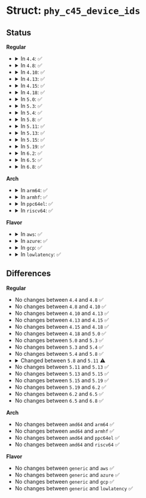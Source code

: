 # Struct: <code>phy_c45_device_ids</code>

## Status
<b>Regular</b>
<ul>
<li>
<details>
<summary>In <code>4.4</code>: ✅</summary>

```c
struct phy_c45_device_ids {
    u32 devices_in_package;
    u32 device_ids[8];
};
```
</details>
</li>
<li>
<details>
<summary>In <code>4.8</code>: ✅</summary>

```c
struct phy_c45_device_ids {
    u32 devices_in_package;
    u32 device_ids[8];
};
```
</details>
</li>
<li>
<details>
<summary>In <code>4.10</code>: ✅</summary>

```c
struct phy_c45_device_ids {
    u32 devices_in_package;
    u32 device_ids[8];
};
```
</details>
</li>
<li>
<details>
<summary>In <code>4.13</code>: ✅</summary>

```c
struct phy_c45_device_ids {
    u32 devices_in_package;
    u32 device_ids[8];
};
```
</details>
</li>
<li>
<details>
<summary>In <code>4.15</code>: ✅</summary>

```c
struct phy_c45_device_ids {
    u32 devices_in_package;
    u32 device_ids[8];
};
```
</details>
</li>
<li>
<details>
<summary>In <code>4.18</code>: ✅</summary>

```c
struct phy_c45_device_ids {
    u32 devices_in_package;
    u32 device_ids[8];
};
```
</details>
</li>
<li>
<details>
<summary>In <code>5.0</code>: ✅</summary>

```c
struct phy_c45_device_ids {
    u32 devices_in_package;
    u32 device_ids[8];
};
```
</details>
</li>
<li>
<details>
<summary>In <code>5.3</code>: ✅</summary>

```c
struct phy_c45_device_ids {
    u32 devices_in_package;
    u32 device_ids[8];
};
```
</details>
</li>
<li>
<details>
<summary>In <code>5.4</code>: ✅</summary>

```c
struct phy_c45_device_ids {
    u32 devices_in_package;
    u32 device_ids[8];
};
```
</details>
</li>
<li>
<details>
<summary>In <code>5.8</code>: ✅</summary>

```c
struct phy_c45_device_ids {
    u32 devices_in_package;
    u32 device_ids[8];
};
```
</details>
</li>
<li>
<details>
<summary>In <code>5.11</code>: ✅</summary>

```c
struct phy_c45_device_ids {
    u32 devices_in_package;
    u32 mmds_present;
    u32 device_ids[32];
};
```
</details>
</li>
<li>
<details>
<summary>In <code>5.13</code>: ✅</summary>

```c
struct phy_c45_device_ids {
    u32 devices_in_package;
    u32 mmds_present;
    u32 device_ids[32];
};
```
</details>
</li>
<li>
<details>
<summary>In <code>5.15</code>: ✅</summary>

```c
struct phy_c45_device_ids {
    u32 devices_in_package;
    u32 mmds_present;
    u32 device_ids[32];
};
```
</details>
</li>
<li>
<details>
<summary>In <code>5.19</code>: ✅</summary>

```c
struct phy_c45_device_ids {
    u32 devices_in_package;
    u32 mmds_present;
    u32 device_ids[32];
};
```
</details>
</li>
<li>
<details>
<summary>In <code>6.2</code>: ✅</summary>

```c
struct phy_c45_device_ids {
    u32 devices_in_package;
    u32 mmds_present;
    u32 device_ids[32];
};
```
</details>
</li>
<li>
<details>
<summary>In <code>6.5</code>: ✅</summary>

```c
struct phy_c45_device_ids {
    u32 devices_in_package;
    u32 mmds_present;
    u32 device_ids[32];
};
```
</details>
</li>
<li>
<details>
<summary>In <code>6.8</code>: ✅</summary>

```c
struct phy_c45_device_ids {
    u32 devices_in_package;
    u32 mmds_present;
    u32 device_ids[32];
};
```
</details>
</li>
</ul>
<b>Arch</b>
<ul>
<li>
<details>
<summary>In <code>arm64</code>: ✅</summary>

```c
struct phy_c45_device_ids {
    u32 devices_in_package;
    u32 device_ids[8];
};
```
</details>
</li>
<li>
<details>
<summary>In <code>armhf</code>: ✅</summary>

```c
struct phy_c45_device_ids {
    u32 devices_in_package;
    u32 device_ids[8];
};
```
</details>
</li>
<li>
<details>
<summary>In <code>ppc64el</code>: ✅</summary>

```c
struct phy_c45_device_ids {
    u32 devices_in_package;
    u32 device_ids[8];
};
```
</details>
</li>
<li>
<details>
<summary>In <code>riscv64</code>: ✅</summary>

```c
struct phy_c45_device_ids {
    u32 devices_in_package;
    u32 device_ids[8];
};
```
</details>
</li>
</ul>
<b>Flavor</b>
<ul>
<li>
<details>
<summary>In <code>aws</code>: ✅</summary>

```c
struct phy_c45_device_ids {
    u32 devices_in_package;
    u32 device_ids[8];
};
```
</details>
</li>
<li>
<details>
<summary>In <code>azure</code>: ✅</summary>

```c
struct phy_c45_device_ids {
    u32 devices_in_package;
    u32 device_ids[8];
};
```
</details>
</li>
<li>
<details>
<summary>In <code>gcp</code>: ✅</summary>

```c
struct phy_c45_device_ids {
    u32 devices_in_package;
    u32 device_ids[8];
};
```
</details>
</li>
<li>
<details>
<summary>In <code>lowlatency</code>: ✅</summary>

```c
struct phy_c45_device_ids {
    u32 devices_in_package;
    u32 device_ids[8];
};
```
</details>
</li>
</ul>

## Differences
<b>Regular</b>
<ul>
<li>
No changes between <code>4.4</code> and <code>4.8</code> ✅
</li>
<li>
No changes between <code>4.8</code> and <code>4.10</code> ✅
</li>
<li>
No changes between <code>4.10</code> and <code>4.13</code> ✅
</li>
<li>
No changes between <code>4.13</code> and <code>4.15</code> ✅
</li>
<li>
No changes between <code>4.15</code> and <code>4.18</code> ✅
</li>
<li>
No changes between <code>4.18</code> and <code>5.0</code> ✅
</li>
<li>
No changes between <code>5.0</code> and <code>5.3</code> ✅
</li>
<li>
No changes between <code>5.3</code> and <code>5.4</code> ✅
</li>
<li>
No changes between <code>5.4</code> and <code>5.8</code> ✅
</li>
<li>
<details>
<summary>Changed between <code>5.8</code> and <code>5.11</code> ⚠️</summary>
<ul>
<li>
<b>Field added. </b>
<code>u32 mmds_present</code>
</li>
<li>
<b>Field type changed. </b>
<code>u32 device_ids[8]</code> ➡️ <code>u32 device_ids[32]</code>
</li>
</ul>
</details>
</li>
<li>
No changes between <code>5.11</code> and <code>5.13</code> ✅
</li>
<li>
No changes between <code>5.13</code> and <code>5.15</code> ✅
</li>
<li>
No changes between <code>5.15</code> and <code>5.19</code> ✅
</li>
<li>
No changes between <code>5.19</code> and <code>6.2</code> ✅
</li>
<li>
No changes between <code>6.2</code> and <code>6.5</code> ✅
</li>
<li>
No changes between <code>6.5</code> and <code>6.8</code> ✅
</li>
</ul>
<b>Arch</b>
<ul>
<li>
No changes between <code>amd64</code> and <code>arm64</code> ✅
</li>
<li>
No changes between <code>amd64</code> and <code>armhf</code> ✅
</li>
<li>
No changes between <code>amd64</code> and <code>ppc64el</code> ✅
</li>
<li>
No changes between <code>amd64</code> and <code>riscv64</code> ✅
</li>
</ul>
<b>Flavor</b>
<ul>
<li>
No changes between <code>generic</code> and <code>aws</code> ✅
</li>
<li>
No changes between <code>generic</code> and <code>azure</code> ✅
</li>
<li>
No changes between <code>generic</code> and <code>gcp</code> ✅
</li>
<li>
No changes between <code>generic</code> and <code>lowlatency</code> ✅
</li>
</ul>
